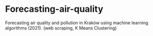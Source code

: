 # Forecasting-air-quality
Forecasting air quality and pollution in Kraków using machine learning algorithms (2021). (web scraping, K Means Clustering)
